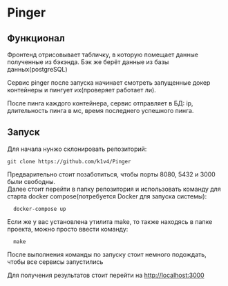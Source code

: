 # Pinger

## Функционал

Фронтенд отрисовывает табличку, в которую помещает данные полученные из бэкэнда.
Бэк же берёт данные из базы данных(postgreSQL)

Сервис pinger после запуска начинает смотреть запущенные докер контейнеры и пингует их(проверяет работает ли).

После пинга каждого контейнера, сервис отправляет в БД: ip, длительность пинга в мс, время последнего успешного пинга.

## Запуск

Для начала нунжо склонировать репозиторий:

```githubexpressionlanguage
git clone https://github.com/k1v4/Pinger
```

Предварительно стоит позаботиться, чтобы порты 8080, 5432 и 3000 были свободны.  
Далее стоит перейти в папку репозитория и использовать команду для старта docker compose(потребуется Docker для запуска системы):

```shell
  docker-compose up
```
 
Если же у вас установлена утилита make, то также находясь в папке проекта, можно просто ввести команду:

```shell
  make
```

После выполнения команды по запуску стоит немного подождать, чтобы все сервисы запустились

Для получения результатов стоит перейти на [http://localhost:3000 ](http://localhost:3000)